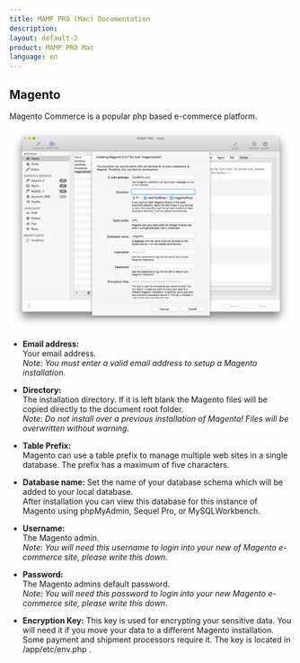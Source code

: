 ```yaml
---
title: MAMP PRO (Mac) Documentation
description: 
layout: default-2
product: MAMP PRO Mac
language: en
---
```


## Magento

Magento Commerce is a popular php based e-commerce platform. 

![MAMP](Magento.png)

*  **Email address:**  
   Your email address.  
   *Note: You must enter a valid email address to setup a Magento installation.*

*  **Directory:**  
   The installation directory. If it is left blank the Magento files will be copied directly to the document root folder.  
   *Note: Do not install over a previous installation of Magento! Files will be overwritten without warning.*  

*  **Table Prefix:**  
   Magento can use a table prefix to manage multiple web sites in a single database. The prefix has a maximum of five characters.

*  **Database name:**
   Set the name of your database schema which will be added to your local database.  
   After installation you can view this database for this instance of Magento using phpMyAdmin, Sequel Pro, or           MySQLWorkbench. 
 
*  **Username:**  
   The Magento admin.  
   *Note: You will need this username to login into your new of Magento e-commerce site, please write this down.*  

*  **Password:**  
   The Magento admins default password.  
   *Note: You will need this password to login into your new Magento e-commerce site, please write this down.*

*  **Encryption Key:**
   This key is used for encrypting your sensitive data. You will need it if you move your data to a different Magento installation. Some payment and shipment processors require it. The key is located in <document root>/app/etc/env.php . 

